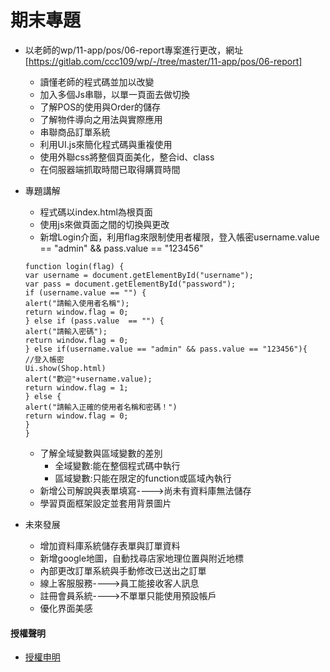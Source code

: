 # 期末專題
* 以老師的wp/11-app/pos/06-report專案進行更改，網址[https://gitlab.com/ccc109/wp/-/tree/master/11-app/pos/06-report]
    * 讀懂老師的程式碼並加以改變
    * 加入多個Js串聯，以單一頁面去做切換
    * 了解POS的使用與Order的儲存
    * 了解物件導向之用法與實際應用
    * 串聯商品訂單系統
    * 利用UI.js來簡化程式碼與重複使用
    * 使用外聯css將整個頁面美化，整合id、class
    * 在伺服器端抓取時間已取得購買時間
* 專題講解
    * 程式碼以index.html為根頁面
    * 使用js來做頁面之間的切換與更改
    * 新增Login介面，利用flag來限制使用者權限，登入帳密username.value == "admin" && pass.value == "123456"
    ```
    function login(flag) {
    var username = document.getElementById("username");
    var pass = document.getElementById("password");
    if (username.value == "") {
    alert("請輸入使用者名稱");
    return window.flag = 0;
    } else if (pass.value  == "") {
    alert("請輸入密碼");
    return window.flag = 0;
    } else if(username.value == "admin" && pass.value == "123456"){   //登入帳密
    Ui.show(Shop.html)
    alert("歡迎"+username.value);
    return window.flag = 1;
    } else {
    alert("請輸入正確的使用者名稱和密碼！")
    return window.flag = 0;
    }
    }
    ```
    * 了解全域變數與區域變數的差別
        * 全域變數:能在整個程式碼中執行
        * 區域變數:只能在限定的function或區域內執行
    * 新增公司解說與表單填寫---->尚未有資料庫無法儲存
    * 學習頁面框架設定並套用背景圖片

* 未來發展
    * 增加資料庫系統儲存表單與訂單資料
    * 新增google地圖，自動找尋店家地理位置與附近地標
    * 內部更改訂單系統與手動修改已送出之訂單
    * 線上客服服務---->員工能接收客人訊息
    * 註冊會員系統---->不單單只能使用預設帳戶
    * 優化界面美感

#### 授權聲明
* [授權申明](https://github.com/brian891005/sp109b/blob/main/Note/授權聲明/README.md)
